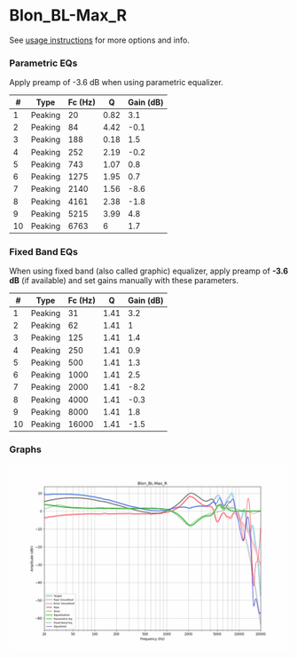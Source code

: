 # Blon_BL-Max_R
See [usage instructions](https://github.com/jaakkopasanen/AutoEq#usage) for more options and info.

### Parametric EQs
Apply preamp of -3.6 dB when using parametric equalizer.

|   # | Type    |   Fc (Hz) |    Q |   Gain (dB) |
|-----|---------|-----------|------|-------------|
|   1 | Peaking |        20 | 0.82 |         3.1 |
|   2 | Peaking |        84 | 4.42 |        -0.1 |
|   3 | Peaking |       188 | 0.18 |         1.5 |
|   4 | Peaking |       252 | 2.19 |        -0.2 |
|   5 | Peaking |       743 | 1.07 |         0.8 |
|   6 | Peaking |      1275 | 1.95 |         0.7 |
|   7 | Peaking |      2140 | 1.56 |        -8.6 |
|   8 | Peaking |      4161 | 2.38 |        -1.8 |
|   9 | Peaking |      5215 | 3.99 |         4.8 |
|  10 | Peaking |      6763 | 6    |         1.7 |

### Fixed Band EQs
When using fixed band (also called graphic) equalizer, apply preamp of **-3.6 dB** (if available) and set gains manually with these parameters.

|   # | Type    |   Fc (Hz) |    Q |   Gain (dB) |
|-----|---------|-----------|------|-------------|
|   1 | Peaking |        31 | 1.41 |         3.2 |
|   2 | Peaking |        62 | 1.41 |         1   |
|   3 | Peaking |       125 | 1.41 |         1.4 |
|   4 | Peaking |       250 | 1.41 |         0.9 |
|   5 | Peaking |       500 | 1.41 |         1.3 |
|   6 | Peaking |      1000 | 1.41 |         2.5 |
|   7 | Peaking |      2000 | 1.41 |        -8.2 |
|   8 | Peaking |      4000 | 1.41 |        -0.3 |
|   9 | Peaking |      8000 | 1.41 |         1.8 |
|  10 | Peaking |     16000 | 1.41 |        -1.5 |

### Graphs
![](./Blon_BL-Max_R.png)
